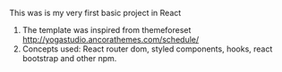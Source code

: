 This was is my very first basic project in React

1. The template was inspired from themeforeset http://yogastudio.ancorathemes.com/schedule/ 
2.  Concepts used: React router dom, styled components, hooks, react bootstrap and other npm.  
